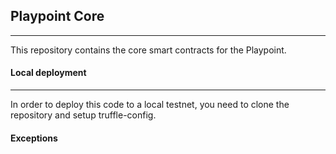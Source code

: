 ## Playpoint Core
<hr/>

This repository contains the core smart contracts for the Playpoint.

#### Local deployment
<hr/>
In order to deploy this code to a local testnet, you need to clone the repository and setup truffle-config.

#### Exceptions